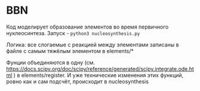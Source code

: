 # BBN
Код моделирует образование элементов во время первичного нуклеосинтеза.
Запуск - `python3 nucleosynthesis.py`


Логика: все слогаемые с реакцией между элементами записаны в файле с самым тяжёлым элементом в elements/*

Фунции объединяются в одну (см. https://docs.scipy.org/doc/scipy/reference/generated/scipy.integrate.ode.html ) в elements/register. И уже технические изменения этих функций, ровно как и сам подсчёт, происходит в nucleosynthesis
